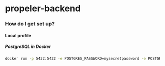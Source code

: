 # propeler-backend

### How do I get set up? ###

#### Local profile
##### PostgreSQL in Docker

```sh
docker run -p 5432:5432 -e POSTGRES_PASSWORD=mysecretpassword -e POSTGRES_DB=propeler -d postgres
```
